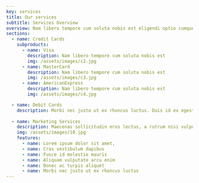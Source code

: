```yaml
---
key: services
title: Our services
subtitle: Services Overview
overview: Nam libero tempore cum soluta nobis est eligendi optio cumque nihil impedit quo minus id quod maxime placeat facere possimus omnis optio cumque nihil impedit quo minus id quod maxime placeat facere possimus.
sections: 
  - name: Credit Cards
    subproducts: 
      - name: Visa
        description: Nam libero tempore cum soluta nobis est
        img: /assets/images/c2.jpg
      - name: MasterCard
        description: Nam libero tempore cum soluta nobis est
        img: /assets/images/c3.jpg
      - name: AmericanExpress
        description: Nam libero tempore cum soluta nobis est
        img: /assets/images/c4.jpg

  - name: Debit Cards
    description: Morbi nec justo ut ex rhoncus luctus. Duis id ex egestas, tempus lorem sed, porta urna. Duis sodales eleifend laoreet. Vestibulum luctus venenatis massa, in vulputate mi porta ac.
  
  - name: Marketing Services
    description: Maecenas sollicitudin eros lectus, a rutrum nisi vulputate quis. Proin tempus, lectus vitae gravida suscipit
    img: /assets/images/10.jpg
    features:
      - name: Lorem ipsum dolor sit amet,   
      - name: Cras vestibulum dapibus
      - name: Fusce id molestie mauris
      - name: Aliquam vulputate arcu enim           
      - name: Donec ac turpis aliquet
      - name: Morbi nec justo ut ex rhoncus luctus 
---
```


